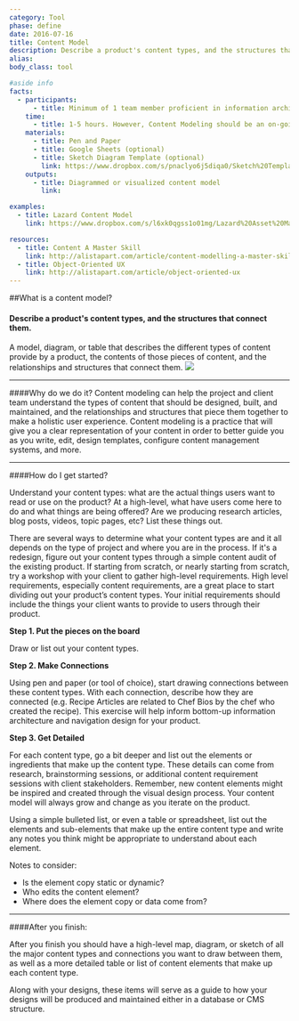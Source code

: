 ```yaml
---
category: Tool
phase: define
date: 2016-07-16
title: Content Model
description: Describe a product's content types, and the structures that connect them.
alias:
body_class: tool

#aside info
facts:
  - participants:
      - title: Minimum of 1 team member proficient in information architecture and content strategy
    time:
      - title: 1-5 hours. However, Content Modeling should be an on-going initiative throughout the project
    materials:
      - title: Pen and Paper
      - title: Google Sheets (optional)
      - title: Sketch Diagram Template (optional)
        link: https://www.dropbox.com/s/pnaclyo6j5diqa0/Sketch%20Template.sketch?dl=0
    outputs:
      - title: Diagrammed or visualized content model
        link:

examples:
  - title: Lazard Content Model
    link: https://www.dropbox.com/s/l6xk0qgss1o01mg/Lazard%20Asset%20Management%20Content%20Model.xlsx?dl=0

resources:
  - title: Content A Master Skill
    link: http://alistapart.com/article/content-modelling-a-master-skill
  - title: Object-Oriented UX
    link: http://alistapart.com/article/object-oriented-ux
---
```




##What is a content model?
<h4 class="description">Describe a product's content types, and the structures that connect them.</h4>
A model, diagram, or table that describes the different types of content provide by a product, the contents of those pieces of content, and the relationships and structures that connect them.

<img src="/../images/content-model.png">

<hr />

####Why do we do it?
Content modeling can help the project and client team understand the types of content that should be designed, built, and maintained, and the relationships and structures that piece them together to make a holistic user experience. Content modeling is a practice that will give you a clear representation of your content in order to better guide you as you write, edit, design templates, configure content management systems, and more.

<hr />

####How do I get started?

Understand your content types: what are the actual things users want to read or use on the product? At a high-level, what have users come here to do and what things are being offered?  Are we producing research articles, blog posts, videos, topic pages, etc? List these things out.

There are several ways to determine what your content types are and it all depends on the type of project and where you are in the process. If it's a redesign, figure out your content types through a simple content audit of the existing product. If starting from scratch, or nearly starting from scratch, try a workshop with your client to gather high-level requirements. High level requirements, especially content requirements, are a great place to start dividing out your product’s content types. Your initial requirements should include the things your client wants to provide to users through their product.



<b>Step 1. Put the pieces on the board</b>

Draw or list out your content types.

<b>Step 2. Make Connections</b>

Using pen and paper (or tool of choice), start drawing connections between these content types. With each connection, describe how they are connected (e.g. Recipe Articles are related to Chef Bios by the chef who created the recipe). This exercise will help inform bottom-up information architecture and navigation design for your product.

<b>Step 3. Get Detailed</b>

For each content type, go a bit deeper and list out the elements or ingredients that make up the content type. These details can come from research, brainstorming sessions, or additional content requirement sessions with client stakeholders. Remember, new content elements might be inspired and created through the visual design process. Your content model will always grow and change as you iterate on the product.

Using a simple bulleted list, or even a table or spreadsheet, list out the elements and sub-elements that make up the entire content type and write any notes you think might be appropriate to understand about each element.

Notes to consider:

- Is the element copy static or dynamic?
- Who edits the content element?
- Where does the element copy or data come from?

<hr />

####After you finish:

After you finish you should have a high-level map, diagram, or sketch of all the major content types and connections you want to draw between them, as well as a more detailed table or list of content elements that make up each content type.

Along with your designs, these items will serve as a guide to how your designs will be produced and maintained either in a database or CMS structure.
